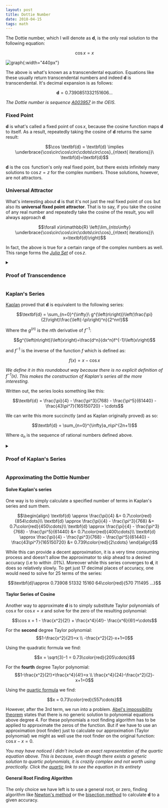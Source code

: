 ```yaml
---
layout: post
title: Dottie Number
date: 2018-04-15
tags: math
---
```

The Dottie number, which I will denote as $\textbf{d}$, is the only real solution to the following equation:

$$\cos x=x$$

![graph](https://upload.wikimedia.org/wikipedia/commons/thumb/9/98/Dottie_number.svg/800px-Dottie_number.svg.png?style=centerme){:width="440px"}

The above is what's known as a transcendental equation. Equations like these usually return transcendental numbers and indeed $\textbf{d}$ is transcendental. It's decimal expansion is as follows:

$$\textbf{d}=0.7390851332151606...$$

*The Dottie number is sequence [A003957](http://oeis.org/A003957) in the OEIS.*

<!--more-->

### Fixed Point
$\textbf{d}$ is what's called a fixed point of $\cos x$, because the cosine function maps $\textbf{d}$ to itself. As a result, repeatedly taking the cosine of $\textbf{d}$ returns the same result:

$$\cos \textbf{d} = \textbf{d} \implies \underbrace{\cos\circ\cos\circ\cdots\circ\cos}_{n\text{ iterations}}\ \textbf{d}=\textbf{d}$$

$\textbf{d}$ is the $\cos$ function's only real fixed point, but there exists infinitely many solutions to $\cos z=z$ for the complex numbers. Those solutions, however, are not attractors.

### Universal Attractor
What's interesting about $\textbf{d}$ is that it's not just the real fixed point of $\cos$ but also its **universal fixed point attractor**. That is to say, if you take the cosine of any real number and repeatedly take the cosine of the result, you will always approach $\textbf{d}$:

$$\forall x\in\mathbb{R} \left(\lim_{n\to\infty} \underbrace{\cos\circ\cos\circ\cdots\circ\cos}_{n\text{ iterations}}\ x=\textbf{d}\right)$$

In fact, the above is true for a certain range of the complex numbers as well. This range forms the [*Julia Set*](https://en.wikipedia.org/wiki/Julia_set) of $\cos z$.

<details>
<summary><h3 class="inline">Proof of Transcendence </h3></summary>

<h4>LWT</h4><p>
To prove $\textbf{d}$'s transcendence, we'll need to make use of the <b><a href="https://en.wikipedia.org/wiki/Lindemann%E2%80%93Weierstrass_theorem">Lindemann–Weierstrass theorem</a></b> (LWT) which states:

$$\forall x\in \mathbb{A}\left(x\not= 0\implies e^x\notin\mathbb{A} \right)$$

Or in English: $e$ to the power of any non-zero algebraic number is not algebraic (i.e transcendental).
</p>

<h4>Lemma 1</h4><p>
The proof will be easier if we first establish the following identity:

$$\begin{align*}
\sin^2 \textbf{d}+\cos^2 \textbf{d} = 1 \tag{Pythagorean theorem}\\
\sin^2 \textbf{d}+ \textbf{d}^2 = 1 \tag{\(\textbf{d}\) is a fixed point}\\
\sin \textbf{d} = \sqrt{1-\textbf{d}^2}
\end{align*}$$
</p>

<h4>The Proof</h4><p>
Now we can prove $\textbf{d}$'s transcendence using Lemma 1 and LWT:

$$\begin{align*}
e^{i\textbf{d}}&=\cos \textbf{d} + i \sin \textbf{d} \tag{Euler's formula}\\
&=\textbf{d}+i\sin \textbf{d} \tag{\(\textbf{d}\) is a fixed point}\\
&=\textbf{d}+i\sqrt{1-\textbf{d}^2} \tag{Lemma 1}
\end{align*}
$$

$$\boxed{e^{i\textbf{d}}=\textbf{d}+i\sqrt{1-\textbf{d}^2}}$$

Let us assume that $\textbf{d}$ is algebraic. If this is the case then:

$$\left(\textbf{d}+i\sqrt{1-\textbf{d}^2}\right) \in \mathbb{A}$$

This is because it consists solely of algebraic numbers and operations $\left(\textbf{d},i,1,+,-,x^2,\sqrt{x}\right)$ and thus is a root of a polynomial with integer coefficients (i.e algebraic).

However, also assuming $\textbf{d}$ is algebraic:

$$e^{i\textbf{d}}\notin \mathbb{A} \tag{LWT}$$

Since the right side of the boxed equation is algebraic yet LWT guarantees that the left side is transcendental (because $i\textbf{d}$ is algebraic), we are left with a contradiction. Meaning our initial assumption, that $\textbf{d}$ is algebraic, was false. Via <i>reductio ad absurdum</i> we can conclude:

$$\therefore\textbf{d}\notin \mathbb{A} \tag{q.e.d}$$
</p></details>

### Kaplan's Series
[Kaplan](https://www.maa.org/sites/default/files/Kaplan2007-131105.pdf) proved that $\textbf{d}$ is equivalent to the following series:

$$\textbf{d} = \sum_{n=0}^{\infty}\ g^{\left(n\right)}\left(\frac{\pi}{2}\right)\frac{\left(-\pi\right)^n}{2^nn!}$$

Where the $g^{\left(n\right)}$ is the $n$th derivative of $f^{-1}$:

$$g^{\left(n\right)}\left(x\right)=\frac{d^n}{dx^n}f^{-1}\left(x\right)$$

and $f^{-1}$ is the inverse of the function $f$ which is defined as:

$$f\left(x\right)=x-\cos x$$

*We define it in this roundabout way because there is no explicit definition of $f^{-1}\left(x\right)$. This makes the construction of Kaplan's series all the more interesting.*

Written out, the series looks something like this:

$$\textbf{d} = \frac{\pi}{4} - \frac{\pi^3}{768} - \frac{\pi^5}{61440} - \frac{43\pi^7}{165150720} - \cdots$$

We can write this more succinctly (and as Kaplan originally proved) as so:

$$\textbf{d} = \sum_{n=0}^{\infty}a_n\pi^{2n+1}$$

Where $a_n$ is the sequence of rational numbers defined above.

<!-- Proof of Kaplan's Series -->
<details>
  <summary><h3 class="inline">Proof of Kaplan's Series</h3></summary>
  <h4>Taylor Series of $f^{-1}$</h4>
  <p>
    To start off with, consider a function $f$ that is defined as such:

    $$f\left(x\right)=x-\cos x$$

    Kaplan was able to construct his series by noticing a few interesting properties of this function and it's inverse $f^{-1}$ (which has no explicit definition). The first of which was it's zero:

    $$\begin{align}
    f\left(\textbf{d}\right)&=\textbf{d}-\cos \textbf{d}\\
    &= \textbf{d}-\textbf{d}\\
    &= 0
    \end{align}$$

    This implies the following about $f^{-1}$ it's inverse:

    $$f^{-1}\left(0\right) = \textbf{d}$$

    And before we move on let's rename $f^{-1}$ to $g$ to make things less cluttered:

    $$f^{-1}\left(x\right) = g\left(x\right)$$

    We now have an expression for $\textbf{d}$. It is simply the value of $g\left(0\right)$. We currently do not have an explicit definition for $g\left(x\right)$ but we can create one via a Taylor series:

    $$g\left(x\right)=\sum_{n=0}^{\infty}g^{\left(n\right)}\left(c\right)\frac{\left(x-c\right)^n}{n!}$$

    - $g^{\left(n\right)}\left(x\right)$ is the $n$th derivative of $g\left(x\right)$
    - $c$ is the point we are constructing the Taylor series about. Since we are letting $n\to\infty$ the choice of constant won't affect the outcome.
  </p>

  <!-- Fixed Point -->
  <h4>Fixed point of $f$ and $g$</h4>
  <p>
    So now let us choose a value of $c$ that will be easy to compute. Notice that:

    $$\begin{align}
    f\left(\frac{\pi}{2}\right)&=\frac{\pi}{2}-\cos \frac{\pi}{2}\\
    &= \frac{\pi}{2}-0\\
    &= \frac{\pi}{2}
    \end{align}$$

    This means that $\frac{\pi}{2}$ is a fixed point of $f$ and that the following is also true of its inverse $g$:

    $$g\left(\frac{\pi}{2}\right)=\frac{\pi}{2}$$
  </p>

  <!-- nth Derivative of f -->
  <h4>$n$th derivative of $f$</h4>
  <p>
    Also notice that finding the $n$th derivative of $f$ at $\frac{\pi}{2}$ is simple:

    $$\begin{align}
    f\left(x\right)&=x-\cos x\\
    f'\left(x\right)&=1+\sin x\\
    f''\left(x\right)&=\cos x\\
    &\vdots\\
    \left(\forall n>1\right)\ f^{(n)}\left(x\right)&=\frac{d^{n-2}}{dx^{n-2}}\cos x
    \end{align}$$

    Because the derivatives of $\cos x$ are cyclical, we only need to evaluate the next 3 derivatives after $f''\left(\frac{\pi}{2}\right)$. Doing this we can see the pattern:

    $$f^{(n)}\left(\frac{\pi}{2}\right)=\{\frac{\pi}{2}, 2,0,-1,0,1,0,-1,\cdots\}$$
  </p>

  <!-- nth Derivative of g -->
  <h4>$n$th derivative of $g$</h4>
  <p>
    Now knowing the $n$th derivative of $f$ at $\frac{\pi}{2}$, we can calculate the $n$th derivative of $g$ at $\frac{\pi}{2}$:

    $$\begin{align}
    f\left(g\left(x\right)\right)=x \tag{inverse func.}\\
    f'\left(g\left(x\right)\right)g'\left(x\right)=1 \tag{chain rule}\\
    g'\left(x\right)=\frac{1}{f'\left(g\left(x\right)\right)}
    \end{align}$$

    We can use the chain and product rules repeatedly to find the $n$th derivative of $g$. The second derivative, for example, can be computed by differentiated both sides of the above equation:

    $$\begin{align}
    f'\left(g\left(x\right)\right)g'\left(x\right)=1\\
    f'(g(x))g''(x) + f''(g(x))g'(x)^2 = 0\\
    f'(g(x))g''(x) = - f''(g(x))g'(x)^2\\
    g''(x) = \frac{-f''(g(x))g'(x)^2}{f'(g(x))}
    \end{align}$$

    <i>Repeated use of the chain rule can be generalized via the <a href="https://en.wikipedia.org/wiki/Faà_di_Bruno%27s_formula">Faà di Bruno's formula.</a></i>
  </p>

  <h4>Solving the Taylor Series</h4>
  <p>
    Using $\frac{\pi}{2}$ as our value of $c$, because $g^{(n)}(\frac{\pi}{2})$ is easy to compute, we can rewrite the Taylor series for $g$ as so:

    $$g\left(x\right)=\sum_{n=0}^{\infty}g^{\left(n\right)}\left(\frac{\pi}{2}\right)\frac{\left(x-\frac{\pi}{2}\right)^n}{n!}$$

    Since we are solving for $g(0)$ which equals $\textbf{d}$ we can plug it into the above series to arrive at:

    $$\textbf{d}=\sum_{n=0}^{\infty}g^{\left(n\right)}\left(\frac{\pi}{2}\right)\frac{\left(-\pi\right)^n}{2^nn!}$$

    Now we just have to solve for each of the terms in this sequence.

    <details><summary>
      The zeroth term is equal to:</summary>
      $$g\left(\frac{\pi}{2}\right)\frac{\left(-\pi\right)^0}{2^00!}=\frac{\pi}{2}$$
    </details>

    <details>
      <summary>The first term is equal to:</summary>
      $$g'\left(\frac{\pi}{2}\right)\frac{\left(-\pi\right)^1}{2^11!}=\frac{-\pi}{4}$$

      Because $g'\left(\frac{\pi}{2}\right)$ can be found by plugging $\frac{\pi}{2}$ into the equation we solved earlier:

      $$\begin{align}
      g'\left(\frac{\pi}{2}\right)&=\frac{1}{f'\left(g\left(\frac{\pi}{2}\right)\right)}\\
      &=\frac{1}{f'\left(\frac{\pi}{2}\right)}\\
      &=\frac{1}{2}\\
      \end{align}$$
    </details>

    <details>
      <summary>The second term equals</summary>

      $$g''\left(\frac{\pi}{2}\right)\frac{\left(-\pi\right)^2}{2^22!}=0$$

      Because $g''\left(\frac{\pi}{2}\right)$ can be found as such:

      $$\begin{align}
      g''(x) &= \frac{-f''(g(x))g'(x)^2}{f'(g(x))}\\
      &=\frac{-f''(\frac{\pi}{2})g'(\frac{\pi}{2})^2}{f'(\frac{\pi}{2})}\\
      &=-\frac{0 (\frac{1}{2})}{2}\\
      &=0
      \end{align}$$
    </details>

    Putting these terms together we find the following sequence:

    $$\textbf{d} = \frac{\pi}{2} - \frac{\pi}{4} - \frac{\pi^3}{768} - \frac{\pi^5}{61440} - \cdots$$

    One thing to note here are that all the even derivatives of $g(\frac{\pi}{2})$ are always $0$ meaning we can ignore all the even terms of the sequence.
    <p></p>
    Another thing to note is that we can simplify the first two terms in the series:

    $$\frac{\pi}{2}-\frac{\pi}{4}=\frac{\pi}{4}$$

    This allows us to rewrite the series as such:

    $$\textbf{d} = \frac{\pi}{4} - \frac{\pi^3}{768} - \frac{\pi^5}{61440} - \cdots$$

    This is what allows us (and Kaplan) to state the following:

    $$\textbf{d} = \sum_{n=0}^{\infty}a_n\pi^{2n+1}$$

    Where $a_n$ is a sequence of rational numbers.
    <p></p>

    <i>As a side note, to prove this we assumed that $g$ was infinitely differentiable which is required to created a Taylor series for it. This is in fact true, but it just wasn't proved above.</i>
  </p>
</details>

### Approximating the Dottie Number
#### Solve Kaplan's series
One way is to simply calculate a specified number of terms in Kaplan's series and sum them.

$$\begin{align}
\textbf{d} \approx \frac{\pi}{4} &= 0.7\color{red}{854\cdots}\\
\textbf{d} \approx \frac{\pi}{4} - \frac{\pi^3}{768} &= 0.7\color{red}{450\cdots}\\
\textbf{d} \approx \frac{\pi}{4} - \frac{\pi^3}{768} - \frac{\pi^5}{61440} &= 0.7\color{red}{400\cdots}\\
\textbf{d} \approx \frac{\pi}{4} - \frac{\pi^3}{768} - \frac{\pi^5}{61440} - \frac{43\pi^7}{165150720} &= 0.739\color{red}{2\cdots}
\end{align}$$

While this can provide a decent approximation, it is a very time consuming process and doesn't allow the approximator to skip ahead to a desired accuracy (i.e to within .01%). Moreover while this series converges to $\textbf{d}$, it does so relatively slowly. To get just 17 decimal places of accuracy, one would need to solve for 25 terms of the series:

$$\textbf{d}\approx 0.73908 51332 15160 64\color{red}{570 711495 ...}$$

#### Taylor Series of Cosine
Another way to approximate $\textbf{d}$ is to simply substitute Taylor polynomials of $\cos x$ for $\cos x = x$ and solve for the zero of the resulting polynomial:

$$\cos x = 1 - \frac{x^2}{2!} + \frac{x^4}{4!}- \frac{x^6}{6!}+\cdots$$

For the **second** degree Taylor polynomial:
$$1-\frac{x^2}{2!}=x \\
-\frac{x^2}{2}-x+1=0$$

Using the quadratic formula we find:

$$x = \sqrt{3}-1 = 0.73\color{red}{205\cdots}$$

For the **fourth** degree Taylor polynomial:
$$1-\frac{x^2}{2!}+\frac{x^4}{4!}=x \\
\frac{x^4}{24}-\frac{x^2}{2}-x+1=0$$

Using the [quartic formula](https://en.wikipedia.org/wiki/Quartic_function#General_formula_for_roots) we find:

$$x = 0.73\color{red}{557\cdots}$$

However, after the 3rd term, we run into a problem. [Abel's impossibility theorem](https://en.wikipedia.org/wiki/Abel–Ruffini_theorem) states that there is no generic solution to polynomial equations above degree 4. For these polynomials a root finding algorithm has to be applied to approximate the zeros of the function. But if we have to use an approximation (root finder) just to calculate our approximation (Taylor polynomial) we might as well use the root finder on the original function: $\cos x - x = 0$.

*You may have noticed I didn't include an exact representation of the quartic equation above. This is because, even though there exists a generic solution to quartic polynomials, it is crazily complex and not worth using practically. Click the [quartic](https://upload.wikimedia.org/wikipedia/commons/9/95/Quartic_Formula.jpg) link to see the equation in its entirety*

#### General Root Finding Algorithm
The only choice we have left is to use a general root, or zero, finding algorithm like [Newton's method](https://en.wikipedia.org/wiki/Newton%27s_method) or the [bisection method](https://en.wikipedia.org/wiki/Bisection_method) to calculate $\textbf{d}$ to a given accuracy.
